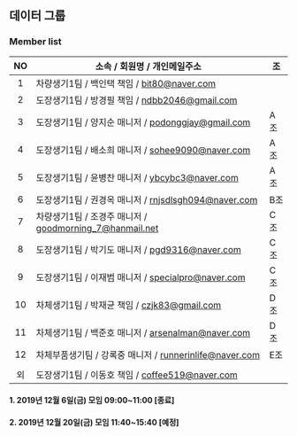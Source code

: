 ## 데이터 그룹

### Member list

|NO  |     소속 / 회원명 / 개인메일주소         | 조  |
|:--:|----------------------------------------|-----|
|1   | 차량생기1팀    / 백인택 책임    / bit80@naver.com           |     |
|2   | 도장생기1팀    / 방경필 책임    / ndbb2046@gmail.com        |     |
|3   | 도장생기1팀    / 양지순 매니저  / podonggjay@gmail.com      | A조 |
|4   | 도장생기1팀    / 배소희 매니저  / sohee9090@naver.com       | A조 |
|5   | 도장생기1팀    / 윤병찬 매니저  / ybcybc3@naver.com         | A조 |
|6   | 도장생기1팀    / 권경옥 매니저  / rnjsdlsgh094@naver.com    | B조 |
|7   | 차량생기1팀    / 조경주 매니저  / goodmorning_7@hanmail.net | C조 |
|8   | 도장생기1팀    / 박기도 매니저  / pgd9316@naver.com         | C조 |
|9   | 도장생기1팀    / 이재범 매니저  / specialpro@naver.com      | C조 |
|10  | 차체생기1팀    / 박재균 책임    / czjk83@gmail.com          | D조 |
|11  | 차체생기1팀    / 백준호 매니저  / arsenalman@naver.com      | D조 |
|12  | 차체부품생기팀 / 강록중 매니저  / runnerinlife@naver.com    | E조 |
|    |           |  |
|외  | 도장생기1팀    / 이동호 책임    / coffee519@naver.com       |  |


#### 1. 2019년 12월  6일(금) 모임 09:00~11:00 [종료]
#### 2. 2019년 12월 20일(금) 모임 11:40~15:40 [예정]

<!-- 여기에 한 줄 추가해 주세요 -->
<!-- |NO|소속/회원명/개인메일주소| -->


